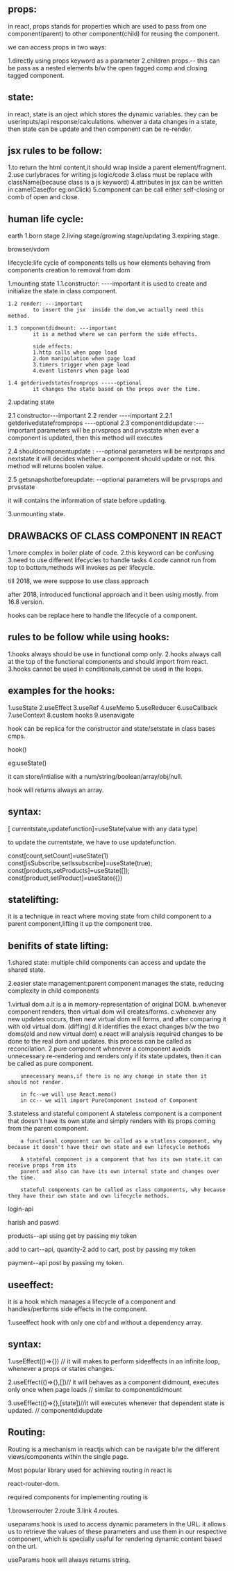 props:
------
in react, props stands for properties which are used to pass from one component(parent) to other component(child) for reusing the component.

we can access props in two ways:

1.directly using props keyword as a parameter
2.children props.-- this can be pass as a nested elements b/w the open tagged comp and closing tagged component.



state:
------
in react, state is an oject which stores the dynamic variables.
they can be userinputs/api response/calculations.
whenver a data changes in a state, then state can be update and then component can be re-render.


jsx rules to be follow:
-----------------------
1.to return the html content,it should wrap inside a parent element/fragment.
2.use curlybraces for writing js logic/code
3.class must be replace with className(because class is a js keyword)
4.attributes in jsx can be written in camelCase(for eg:onClick)
5.component can be call either self-closing or comb of open and close.




human life cycle:
----------------
earth
1.born stage
2.living stage/growing stage/updating
3.expiring stage.

browser/vdom


lifecycle:life cycle of components tells us how elements behaving from components creation to removal from dom

1.mounting state
    1.1.constructor: ----important
            it is used to create and initialize the state in class component.

    1.2 render: ---important
            to insert the jsx  inside the dom,we actually need this method.

    1.3 componentdidmount: ---important
            it is a method where we can perform the side effects.

            side effects:
            1.http calls when page load
            2.dom manipulation when page load
            3.timers trigger when page load
            4.event listenrs when page load

    1.4 getderivedstatesfromprops -----optional
            it changes the state based on the props over the time.

            




2.updating state

2.1 constructor---important
2.2 render ----important
2.2.1 getderivedstatefromprops ----optional
2.3 componentdidupdate :--- important
parameters will be prvsprops and prvsstate
 when ever a component is updated, then this method will executes

2.4 shouldcomponentupdate : ---optional
parameters will be nextprops and nextstate
it will decides whether a component should update or not.
this method will returns boolen value.

2.5 getsnapshotbeforeupdate: --optional
parameters will be prvsprops and prvsstate

it will contains the information of state before updating.


3.unmounting state.


DRAWBACKS OF CLASS COMPONENT IN REACT
------------------------------------
1.more complex in boiler plate of code.
2.this keyword can be confusing
3.need to use different lifecycles to handle tasks
4.code cannot run from top to bottom,methods will invokes as per lifecycle.

till 2018, we were suppose to use class approach

after 2018, introduced functional approach and it been using mostly. from 16.8 version.

hooks can be replace here to handle the lifecycle of a component.

rules to be follow while using hooks:
------------------------------------
1.hooks always should be use in functional comp only.
2.hooks always call at the top of the functional components and should import from react.
3.hooks cannot be used in conditionals,cannot be used in the loops.

examples for the hooks:
-----------------------
1.useState
2.useEffect
3.useRef
4.useMemo
5.useReducer
6.useCallback
7.useContext
8.custom hooks
9.usenavigate

hook can be replica for the constructor and state/setstate in class bases cmps.

hook()


eg:useState()

it can store/intialise with a num/string/boolean/array/obj/null.

hook will returns always an array.

syntax:
-------
[ currentstate,updatefunction]=useState(value with any data type)

to update the currentstate, we have to use updatefunction.


const[count,setCount]=useState(1)
const[isSubscribe,setIssubscribe]=useState(true);
const[products,setProducts]=useState([]);
const[product,setProduct]=useState({})

statelifting:
-------------
it is a technique in react where moving state from 
child component to a parent component,lifting it up the
component tree.


benifits of state lifting:
-------------------------
1.shared state: multiple child components can 
                access and update the shared state.
                
2.easier state management:parent component manages the state,
                          reducing complexity in child components




1.virtual dom
        a.it is a in memory-representation of original DOM.
        b.whenever component renders, then virtual dom will creates/forms.
        c.whenever any new updates occurs, then new virtual dom will forms, and 
        after comparing it with old virtual dom. (diffing)
        d.it identifies the exact changes b/w the two doms(old and new virtual dom)
        e.react will analysis required changes to be done to the real dom and updates. this process can be called as reconcilation.
2.pure component
        whenever a component avoids unnecessary re-rendering and renders only if its state
        updates, then it can be called as pure component.

        unnecessary means,if there is no any change in state then it should not render.

        in fc--we will use React.memo()
        in cc-- we will import PureComponent instead of Component

3.stateless and stateful component
        A stateless component is a component that doesn't have its own state and simply renders 
        with its props coming from the parent component.

        a functional component can be called as a statless component, why because it doesn't have their own state and own lifecycle methods

        A stateful component is a component that has its own state.it can receive props from its
        parent and also can have its own internal state and changes over the time.

        stateful components can be called as class components, why because they have their own state and own lifecycle methods.




login-api 

harish and paswd



products--api using get by passing my token

add to cart--api, quantity-2 add to cart, post by passing my token

payment--api post by passing my token.


useeffect:
----------
it is a hook which manages a lifecycle of a component and handles/performs
side effects in the component.

1.useeffect hook with only one cbf and without a dependency array.

syntax:
--------

1.useEffect(()=>{}) // it will makes to perform sideeffects in an infinite loop, 
whenever a props or states changes.


2.useEffect(()=>{},[])// it will behaves as a component didmount, executes only once when page loads // similar to componentdidmount


3.useEffect(()=>{},[state])//it will executes whenever that dependent state is updated.
// componentdidupdate



Routing:
--------
Routing is a mechanism in reactjs which can be navigate b/w the different views/components within the single page.

Most popular library used for achieving routing in react is 

react-router-dom.


required components for implementing routing is

1.browserrouter
2.route
3.link
4.routes.


useparams hook is used to access dynamic parameters in the URL.
it allows us to retrieve the values of these parameters and use them in our respective component, which is specially useful for rendering dynamic content based on the url.


useParams hook will always returns string.